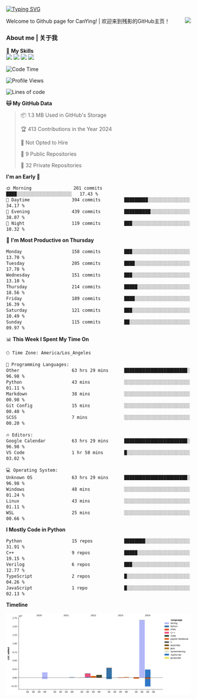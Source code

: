 [![Typing SVG](https://readme-typing-svg.herokuapp.com?size=25&duration=3500&color=00FFFF&vCenter=true&width=250&height=40&lines=Hi+Welcome+%F0%9F%91%8B%F0%9F%8F%BB;I'm+CanYing|残影)](https://git.io/typing-svg)

<a href="#">
  <img align="right" src="https://github-readme-stats.vercel.app/api?username=CanYing0913&count_private=true&rank_icon=github&show_icons=true&bg_color=15,f2f7fd,E0EAFC&" />
</a>

Welcome to Github page for CanYing! | 欢迎来到残影的GitHub主页！

### About me | 关于我

🌟 **My Skills**  
![](https://img.shields.io/badge/-C-A8B9CC?style=flat-square&logo=C&logoColor=fff)
![](https://img.shields.io/badge/-C++-00599C?style=flat-square&logo=Cpp&logoColor=fff)
![](https://img.shields.io/badge/-Python-3776AB?style=flat-square&logo=Python&logoColor=fff)
![](https://img.shields.io/badge/-Linux-000000?style=flat-square&logo=Linux&logoColor=fff)

<!--START_SECTION:waka-->
![Code Time](http://img.shields.io/badge/Code%20Time-628%20hrs%2010%20mins-blue)

![Profile Views](http://img.shields.io/badge/Profile%20Views-0-blue)

![Lines of code](https://img.shields.io/badge/From%20Hello%20World%20I%27ve%20Written-26.3%20million%20lines%20of%20code-blue)

**🐱 My GitHub Data** 

> 📦 1.3 MB Used in GitHub's Storage 
 > 
> 🏆 413 Contributions in the Year 2024
 > 
> 🚫 Not Opted to Hire
 > 
> 📜 9 Public Repositories 
 > 
> 🔑 32 Private Repositories 
 > 
**I'm an Early 🐤** 

```text
🌞 Morning                201 commits         ████░░░░░░░░░░░░░░░░░░░░░   17.43 % 
🌆 Daytime                394 commits         █████████░░░░░░░░░░░░░░░░   34.17 % 
🌃 Evening                439 commits         ██████████░░░░░░░░░░░░░░░   38.07 % 
🌙 Night                  119 commits         ███░░░░░░░░░░░░░░░░░░░░░░   10.32 % 
```
📅 **I'm Most Productive on Thursday** 

```text
Monday                   158 commits         ███░░░░░░░░░░░░░░░░░░░░░░   13.70 % 
Tuesday                  205 commits         ████░░░░░░░░░░░░░░░░░░░░░   17.78 % 
Wednesday                151 commits         ███░░░░░░░░░░░░░░░░░░░░░░   13.10 % 
Thursday                 214 commits         █████░░░░░░░░░░░░░░░░░░░░   18.56 % 
Friday                   189 commits         ████░░░░░░░░░░░░░░░░░░░░░   16.39 % 
Saturday                 121 commits         ███░░░░░░░░░░░░░░░░░░░░░░   10.49 % 
Sunday                   115 commits         ██░░░░░░░░░░░░░░░░░░░░░░░   09.97 % 
```


📊 **This Week I Spent My Time On** 

```text
🕑︎ Time Zone: America/Los_Angeles

💬 Programming Languages: 
Other                    63 hrs 29 mins      ████████████████████████░   96.98 % 
Python                   43 mins             ░░░░░░░░░░░░░░░░░░░░░░░░░   01.11 % 
Markdown                 38 mins             ░░░░░░░░░░░░░░░░░░░░░░░░░   00.98 % 
Git Config               15 mins             ░░░░░░░░░░░░░░░░░░░░░░░░░   00.40 % 
SCSS                     7 mins              ░░░░░░░░░░░░░░░░░░░░░░░░░   00.20 % 

🔥 Editors: 
Google Calendar          63 hrs 29 mins      ████████████████████████░   96.98 % 
VS Code                  1 hr 58 mins        █░░░░░░░░░░░░░░░░░░░░░░░░   03.02 % 

💻 Operating System: 
Unknown OS               63 hrs 29 mins      ████████████████████████░   96.98 % 
Windows                  48 mins             ░░░░░░░░░░░░░░░░░░░░░░░░░   01.24 % 
Linux                    43 mins             ░░░░░░░░░░░░░░░░░░░░░░░░░   01.11 % 
WSL                      25 mins             ░░░░░░░░░░░░░░░░░░░░░░░░░   00.66 % 
```

**I Mostly Code in Python** 

```text
Python                   15 repos            ████████░░░░░░░░░░░░░░░░░   31.91 % 
C++                      9 repos             █████░░░░░░░░░░░░░░░░░░░░   19.15 % 
Verilog                  6 repos             ███░░░░░░░░░░░░░░░░░░░░░░   12.77 % 
TypeScript               2 repos             █░░░░░░░░░░░░░░░░░░░░░░░░   04.26 % 
JavaScript               1 repo              █░░░░░░░░░░░░░░░░░░░░░░░░   02.13 % 
```



**Timeline**

![Lines of Code chart](https://raw.githubusercontent.com/CanYing0913/CanYing0913/master/assets/bar_graph.png)


<!--END_SECTION:waka-->

